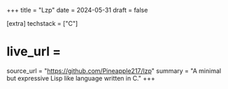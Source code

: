 +++
title = "Lzp"
date = 2024-05-31
draft = false

[extra]
techstack = ["C"]
# live_url =
source_url = "https://github.com/Pineapple217/lzp"
summary = "A minimal but expressive Lisp like language written in C."
+++

